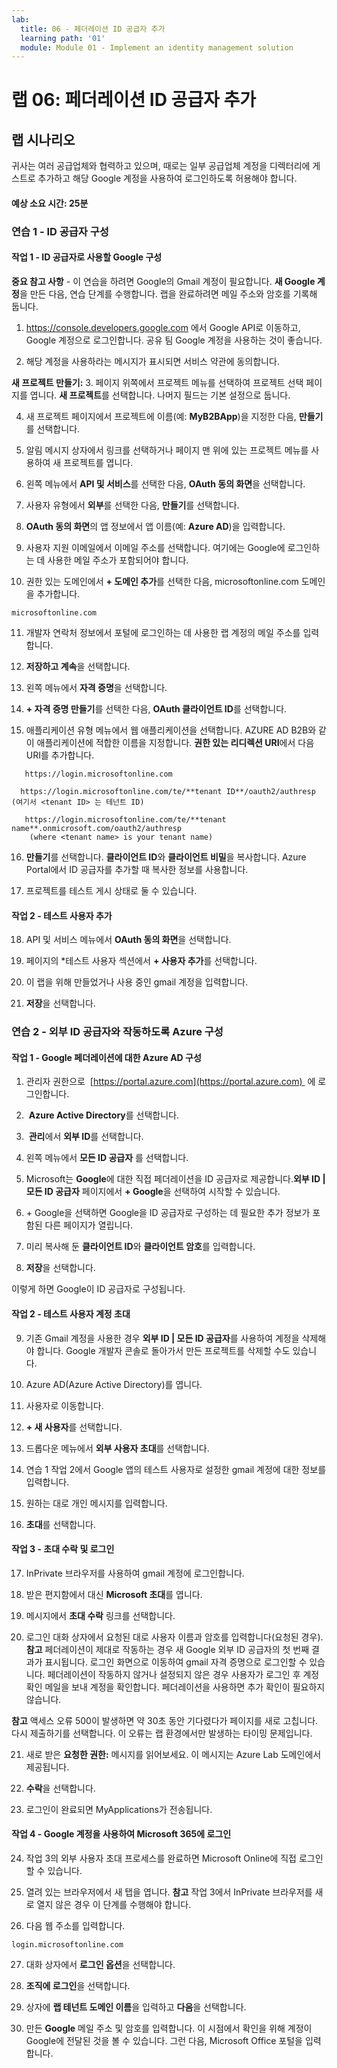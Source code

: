 ```yaml
---
lab:
  title: 06 - 페더레이션 ID 공급자 추가
  learning path: '01'
  module: Module 01 - Implement an identity management solution
---
```


# 랩 06: 페더레이션 ID 공급자 추가

## 랩 시나리오

귀사는 여러 공급업체와 협력하고 있으며, 때로는 일부 공급업체 계정을 디렉터리에 게스트로 추가하고 해당 Google 계정을 사용하여 로그인하도록 허용해야 합니다.

#### 예상 소요 시간: 25분

### 연습 1 - ID 공급자 구성

#### 작업 1 - ID 공급자로 사용할 Google 구성

**중요 참고 사항** - 이 연습을 하려면 Google의 Gmail 계정이 필요합니다. **새 Google 계정**을 만든 다음, 연습 단계를 수행합니다.  랩을 완료하려면 메일 주소와 암호를 기록해 둡니다.

1. https://console.developers.google.com 에서 Google API로 이동하고, Google 계정으로 로그인합니다. 공유 팀 Google 계정을 사용하는 것이 좋습니다.

2. 해당 계정을 사용하라는 메시지가 표시되면 서비스 약관에 동의합니다.

**새 프로젝트 만들기:**
3. 페이지 위쪽에서 프로젝트 메뉴를 선택하여 프로젝트 선택 페이지를 엽니다. **새 프로젝트**를 선택합니다.  나머지 필드는 기본 설정으로 둡니다.

4. 새 프로젝트 페이지에서 프로젝트에 이름(예: **MyB2BApp**)을 지정한 다음, **만들기**를 선택합니다.

5. 알림 메시지 상자에서 링크를 선택하거나 페이지 맨 위에 있는 프로젝트 메뉴를 사용하여 새 프로젝트를 엽니다.

6. 왼쪽 메뉴에서 **API 및 서비스**를 선택한 다음, **OAuth 동의 화면**을 선택합니다.

7. 사용자 유형에서 **외부**를 선택한 다음, **만들기**를 선택합니다.

8. **OAuth 동의 화면**의 앱 정보에서 앱 이름(예: **Azure AD**)을 입력합니다.

9. 사용자 지원 이메일에서 이메일 주소를 선택합니다. 여기에는 Google에 로그인하는 데 사용한 메일 주소가 포함되어야 합니다.

10. 권한 있는 도메인에서 **+ 도메인 추가**를 선택한 다음, microsoftonline.com 도메인을 추가합니다.

   ```
   microsoftonline.com
   ```

11. 개발자 연락처 정보에서 포털에 로그인하는 데 사용한 랩 계정의 메일 주소를 입력합니다.

12. **저장하고 계속**을 선택합니다.

13. 왼쪽 메뉴에서 **자격 증명**을 선택합니다.

14. **+ 자격 증명 만들기**를 선택한 다음, **OAuth 클라이언트 ID**를 선택합니다.

15. 애플리케이션 유형 메뉴에서 웹 애플리케이션을 선택합니다. AZURE AD B2B와 같이 애플리케이션에 적합한 이름을 지정합니다. **권한 있는 리디렉션 URI**에서 다음 URI를 추가합니다.

   ```
      https://login.microsoftonline.com
   ```
      https://login.microsoftonline.com/te/**tenant ID**/oauth2/authresp    (여기서 <tenant ID> 는 테넌트 ID)
   ```
      https://login.microsoftonline.com/te/**tenant name**.onmicrosoft.com/oauth2/authresp
       (where <tenant name> is your tenant name)
   ```

16. **만들기**를 선택합니다. **클라이언트 ID**와 **클라이언트 비밀**을 복사합니다. Azure Portal에서 ID 공급자를 추가할 때 복사한 정보를 사용합니다.

17. 프로젝트를 테스트 게시 상태로 둘 수 있습니다.

#### 작업 2 - 테스트 사용자 추가
18. API 및 서비스 메뉴에서 **OAuth 동의 화면**을 선택합니다.

19. 페이지의 *테스트 사용자 섹션에서 **+ 사용자 추가**를 선택합니다.

20. 이 랩을 위해 만들었거나 사용 중인 gmail 계정을 입력합니다.

21. **저장**을 선택합니다.


### 연습 2 - 외부 ID 공급자와 작동하도록 Azure 구성

#### 작업 1 - Google 페더레이션에 대한 Azure AD 구성
1. 관리자 권한으로  [https://portal.azure.com](https://portal.azure.com)  에 로그인합니다.

2.  **Azure Active Directory**를 선택합니다.

3.  **관리**에서 **외부 ID**를 선택합니다.

4. 왼쪽 메뉴에서 **모든 ID 공급자** 를 선택합니다.

5. Microsoft는 **Google**에 대한 직접 페더레이션을 ID 공급자로 제공합니다.**외부 ID | 모든 ID 공급자** 페이지에서 **+ Google**을 선택하여 시작할 수 있습니다.
 
6. \+ Google을 선택하면 Google을 ID 공급자로 구성하는 데 필요한 추가 정보가 포함된 다른 페이지가 열립니다.  

7. 미리 복사해 둔 **클라이언트 ID**와 **클라이언트 암호**를 입력합니다.

8. **저장**을 선택합니다.

이렇게 하면 Google이 ID 공급자로 구성됩니다.

#### 작업 2 - 테스트 사용자 계정 초대
9. 기존 Gmail 계정을 사용한 경우 **외부 ID | 모든 ID 공급자**를 사용하여 계정을 삭제해야 합니다. Google 개발자 콘솔로 돌아가서 만든 프로젝트를 삭제할 수도 있습니다.

10. Azure AD(Azure Active Directory)를 엽니다.

11. 사용자로 이동합니다.

12. **+ 새 사용자**를 선택합니다.

13. 드롭다운 메뉴에서 **외부 사용자 초대**를 선택합니다.

14. 연습 1 작업 2에서 Google 앱의 테스트 사용자로 설정한 gmail 계정에 대한 정보를 입력합니다.

15. 원하는 대로 개인 메시지를 입력합니다.

16. **초대**를 선택합니다.

#### 작업 3 - 초대 수락 및 로그인
17. InPrivate 브라우저를 사용하여 gmail 계정에 로그인합니다.

18. 받은 편지함에서 대신 **Microsoft 초대**를 엽니다.

19. 메시지에서 **초대 수락** 링크를 선택합니다.

20. 로그인 대화 상자에서 요청된 대로 사용자 이름과 암호를 입력합니다(요청된 경우).
   **참고** 페더레이션이 제대로 작동하는 경우 새 Google 외부 ID 공급자의 첫 번째 결과가 표시됩니다.  로그인 화면으로 이동하여 gmail 자격 증명으로 로그인할 수 있습니다.  페더레이션이 작동하지 않거나 설정되지 않은 경우 사용자가 로그인 후 계정 확인 메일을 보내 계정을 확인합니다.  페더레이션을 사용하면 추가 확인이 필요하지 않습니다.

   **참고** 액세스 오류 500이 발생하면 약 30초 동안 기다렸다가 페이지를 새로 고칩니다.  다시 제출하기를 선택합니다.  이 오류는 랩 환경에서만 발생하는 타이밍 문제입니다.

21. 새로 받은 **요청한 권한:** 메시지를 읽어보세요.  이 메시지는 Azure Lab 도메인에서 제공됩니다.

22. **수락**을 선택합니다.

23. 로그인이 완료되면 MyApplications가 전송됩니다.

#### 작업 4 - Google 계정을 사용하여 Microsoft 365에 로그인
24. 작업 3의 외부 사용자 초대 프로세스를 완료하면 Microsoft Online에 직접 로그인할 수 있습니다.

25. 열려 있는 브라우저에서 새 탭을 엽니다.
   **참고** 작업 3에서 InPrivate 브라우저를 새로 열지 않은 경우 이 단계를 수행해야 합니다.

26. 다음 웹 주소를 입력합니다.

   ```
   login.microsoftonline.com
   ```

27. 대화 상자에서 **로그인 옵션**을 선택합니다.
 
28. **조직에 로그인**을 선택합니다.

29. 상자에 **랩 테넌트 도메인 이름**을 입력하고 **다음**을 선택합니다.

30. 만든 **Google** 메일 주소 및 암호를 입력합니다.
이 시점에서 확인을 위해 계정이 Google에 전달된 것을 볼 수 있습니다. 그런 다음, Microsoft Office 포털을 입력합니다.
